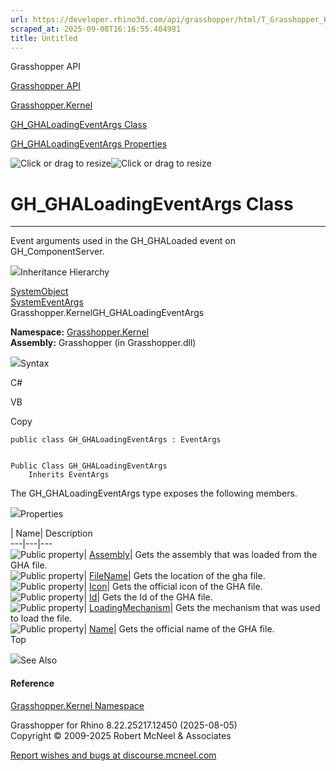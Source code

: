 ```yaml
---
url: https://developer.rhino3d.com/api/grasshopper/html/T_Grasshopper_Kernel_GH_GHALoadingEventArgs.htm
scraped_at: 2025-09-08T16:16:55.404981
title: Untitled
---
```


Grasshopper API

[Grasshopper API](../html/723c01da-9986-4db2-8f53-6f3a7494df75.htm
"Grasshopper API")

[Grasshopper.Kernel](../html/N_Grasshopper_Kernel.htm "Grasshopper.Kernel")

[GH_GHALoadingEventArgs
Class](../html/T_Grasshopper_Kernel_GH_GHALoadingEventArgs.htm
"GH_GHALoadingEventArgs Class")

[GH_GHALoadingEventArgs
Properties](../html/Properties_T_Grasshopper_Kernel_GH_GHALoadingEventArgs.htm
"GH_GHALoadingEventArgs Properties")

![Click or drag to resize](../icons/TocOpen.gif)![Click or drag to
resize](../icons/TocClose.gif)

# GH_GHALoadingEventArgs Class  
  
---  
  
Event arguments used in the GH_GHALoaded event on GH_ComponentServer.

![](../icons/SectionExpanded.png)Inheritance Hierarchy

[SystemObject](https://docs.microsoft.com/dotnet/api/system.object)  
[SystemEventArgs](https://docs.microsoft.com/dotnet/api/system.eventargs)  
Grasshopper.KernelGH_GHALoadingEventArgs  

**Namespace:** [Grasshopper.Kernel](N_Grasshopper_Kernel.htm)  
**Assembly:** Grasshopper (in Grasshopper.dll)

![](../icons/SectionExpanded.png)Syntax

C#

VB

Copy

    
    
    public class GH_GHALoadingEventArgs : EventArgs
    
    
    Public Class GH_GHALoadingEventArgs
    	Inherits EventArgs

The GH_GHALoadingEventArgs type exposes the following members.

![](../icons/SectionExpanded.png)Properties

| Name| Description  
---|---|---  
![Public property](../icons/pubproperty.gif)|
[Assembly](P_Grasshopper_Kernel_GH_GHALoadingEventArgs_Assembly.htm)|  Gets
the assembly that was loaded from the GHA file.  
![Public property](../icons/pubproperty.gif)|
[FileName](P_Grasshopper_Kernel_GH_GHALoadingEventArgs_FileName.htm)|  Gets
the location of the gha file.  
![Public property](../icons/pubproperty.gif)|
[Icon](P_Grasshopper_Kernel_GH_GHALoadingEventArgs_Icon.htm)|  Gets the
official icon of the GHA file.  
![Public property](../icons/pubproperty.gif)|
[Id](P_Grasshopper_Kernel_GH_GHALoadingEventArgs_Id.htm)|  Gets the Id of the
GHA file.  
![Public property](../icons/pubproperty.gif)|
[LoadingMechanism](P_Grasshopper_Kernel_GH_GHALoadingEventArgs_LoadingMechanism.htm)|
Gets the mechanism that was used to load the file.  
![Public property](../icons/pubproperty.gif)|
[Name](P_Grasshopper_Kernel_GH_GHALoadingEventArgs_Name.htm)|  Gets the
official name of the GHA file.  
Top

![](../icons/SectionExpanded.png)See Also

#### Reference

[Grasshopper.Kernel Namespace](N_Grasshopper_Kernel.htm)

Grasshopper for Rhino 8.22.25217.12450 (2025-08-05)  
Copyright © 2009-2025 Robert McNeel & Associates

[Report wishes and bugs at
discourse.mcneel.com](https://discourse.mcneel.com/c/grasshopper)

